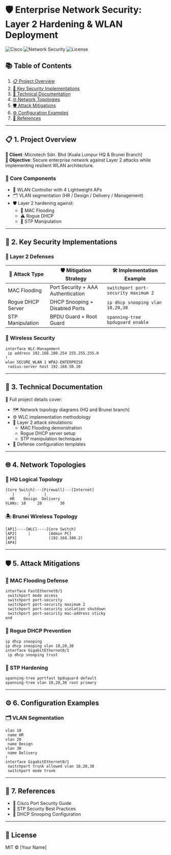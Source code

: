 # 🛡️ Enterprise Network Security: Layer 2 Hardening & WLAN Deployment

![Cisco](https://img.shields.io/badge/Cisco-CCNA-blue?logo=cisco)
![Network Security](https://img.shields.io/badge/Security-Layer_2_Defenses-green)
![License](https://img.shields.io/badge/License-MIT-green)

## 📚 Table of Contents
1. [📋 Project Overview](#1-project-overview)
2. [🔐 Key Security Implementations](#2-key-security-implementations)
3. [📝 Technical Documentation](#3-technical-documentation)
4. [🌐 Network Topologies](#4-network-topologies)
5. [🛡️ Attack Mitigations](#5-attack-mitigations)
6. [⚙️ Configuration Examples](#6-configuration-examples)
7. [🔗 References](#7-references)

---

<a id="1-project-overview"></a>
## 📋 1. Project Overview

**👤 Client**: Microtech Sdn. Bhd (Kuala Lumpur HQ & Brunei Branch)  
**🎯 Objective**: Secure enterprise network against Layer 2 attacks while implementing resilient WLAN architecture.

### 🧩 Core Components
- 📡 WLAN Controller with 4 Lightweight APs  
- 🗂️ VLAN segmentation (HR / Design / Delivery / Management)  
- 🛡️ Layer 2 hardening against:
  - 🧨 MAC Flooding  
  - ⚠️ Rogue DHCP  
  - 🧷 STP Manipulation  

---

<a id="2-key-security-implementations"></a>
## 🔐 2. Key Security Implementations

### 🧱 Layer 2 Defenses

| 🚨 Attack Type       | 🛡️ Mitigation Strategy               | 🛠️ Implementation Example             |
|----------------------|--------------------------------------|----------------------------------------|
| MAC Flooding         | Port Security + AAA Authentication   | `switchport port-security maximum 2`   |
| Rogue DHCP Server    | DHCP Snooping + Disabled Ports       | `ip dhcp snooping vlan 10,20,30`       |
| STP Manipulation     | BPDU Guard + Root Guard              | `spanning-tree bpduguard enable`       |

### 📶 Wireless Security

```cisco
interface WLC-Management
 ip address 192.168.100.254 255.255.255.0
!
wlan SECURE_WLAN 1 WPA2-ENTERPRISE
 radius-server host 192.168.50.10
```

---

<a id="3-technical-documentation"></a>
## 📝 3. Technical Documentation

📌 Full project details cover:

- 🗺️ Network topology diagrams (HQ and Brunei branch)  
- ⚙️ WLC implementation methodology  
- 🧪 Layer 2 attack simulations:
  - MAC Flooding demonstration  
  - Rogue DHCP server setup  
  - STP manipulation techniques  
- 🧾 Defense configuration templates  

---

<a id="4-network-topologies"></a>
## 🌐 4. Network Topologies

### 🏢 HQ Logical Topology

```
[Core Switch]---[Firewall]---[Internet]
   |      |      |
  HR    Design  Delivery
VLANs: 10     20        30
```

### 🏝️ Brunei Wireless Topology

```
[AP1]----[WLC]----[Core Switch]
[AP2]     |        [Admin PC]
[AP3]              (192.168.100.2)
[AP4]
```

---

<a id="5-attack-mitigations"></a>
## 🛡️ 5. Attack Mitigations

### 🧨 MAC Flooding Defense

```cisco
interface FastEthernet0/1
 switchport mode access
 switchport port-security
 switchport port-security maximum 2
 switchport port-security violation shutdown
 switchport port-security mac-address sticky
end
```

### 🚫 Rogue DHCP Prevention

```cisco
ip dhcp snooping
ip dhcp snooping vlan 10,20,30
interface GigabitEthernet0/1
 ip dhcp snooping trust
```

### 🔐 STP Hardening

```cisco
spanning-tree portfast bpduguard default
spanning-tree vlan 10,20,30 root primary
```

---

<a id="6-configuration-examples"></a>
## ⚙️ 6. Configuration Examples

### 🗂️ VLAN Segmentation

```cisco
vlan 10
 name HR
vlan 20 
 name Design
vlan 30
 name Delivery
!
interface GigabitEthernet0/1
 switchport trunk allowed vlan 10,20,30
 switchport mode trunk
```

---

<a id="7-references"></a>
## 🔗 7. References

- 📘 Cisco Port Security Guide  
- 📗 STP Security Best Practices  
- 📙 DHCP Snooping Configuration  

---

## 📄 License  
MIT © [Your Name]
